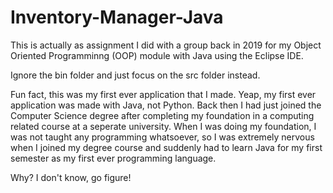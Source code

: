 # Inventory-Manager-Java

This is actually as assignment I did with a group back in 2019 for my Object Oriented Programminng (OOP) module with Java using the Eclipse IDE. 

Ignore the bin folder and just focus on the src folder instead. 

Fun fact, this was my first ever application that I made. Yeap, my first ever application was made with Java, not Python. Back then I had just joined the Computer Science degree after completing my foundation in a computing related course at a seperate university. When I was doing my foundation, I was not taught any programming whatsoever, so I was extremely nervous when I joined my degree course and suddenly had to learn Java for my first semester as my first ever programming language. 

Why? I don't know, go figure!
